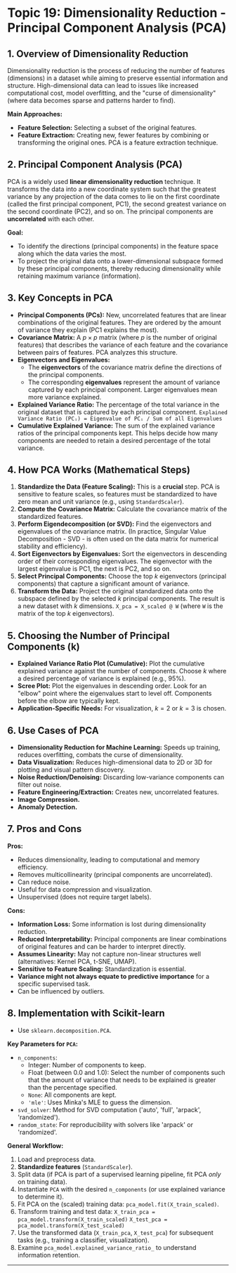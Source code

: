 # Topic 19: Dimensionality Reduction - Principal Component Analysis (PCA)

## 1. Overview of Dimensionality Reduction

Dimensionality reduction is the process of reducing the number of features (dimensions) in a dataset while aiming to preserve essential information and structure. High-dimensional data can lead to issues like increased computational cost, model overfitting, and the "curse of dimensionality" (where data becomes sparse and patterns harder to find).

**Main Approaches:**
* **Feature Selection:** Selecting a subset of the original features.
* **Feature Extraction:** Creating new, fewer features by combining or transforming the original ones. PCA is a feature extraction technique.

## 2. Principal Component Analysis (PCA)

PCA is a widely used **linear dimensionality reduction** technique. It transforms the data into a new coordinate system such that the greatest variance by any projection of the data comes to lie on the first coordinate (called the first principal component, PC1), the second greatest variance on the second coordinate (PC2), and so on. The principal components are **uncorrelated** with each other.

**Goal:**
* To identify the directions (principal components) in the feature space along which the data varies the most.
* To project the original data onto a lower-dimensional subspace formed by these principal components, thereby reducing dimensionality while retaining maximum variance (information).

## 3. Key Concepts in PCA

* **Principal Components (PCs):** New, uncorrelated features that are linear combinations of the original features. They are ordered by the amount of variance they explain (PC1 explains the most).
* **Covariance Matrix:** A $p \times p$ matrix (where $p$ is the number of original features) that describes the variance of each feature and the covariance between pairs of features. PCA analyzes this structure.
* **Eigenvectors and Eigenvalues:**
    * The **eigenvectors** of the covariance matrix define the directions of the principal components.
    * The corresponding **eigenvalues** represent the amount of variance captured by each principal component. Larger eigenvalues mean more variance explained.
* **Explained Variance Ratio:** The percentage of the total variance in the original dataset that is captured by each principal component.
    `Explained Variance Ratio (PCᵢ) = Eigenvalue of PCᵢ / Sum of all Eigenvalues`
* **Cumulative Explained Variance:** The sum of the explained variance ratios of the principal components kept. This helps decide how many components are needed to retain a desired percentage of the total variance.

## 4. How PCA Works (Mathematical Steps)

1.  **Standardize the Data (Feature Scaling):** This is a **crucial** step. PCA is sensitive to feature scales, so features must be standardized to have zero mean and unit variance (e.g., using `StandardScaler`).
2.  **Compute the Covariance Matrix:** Calculate the covariance matrix of the standardized features.
3.  **Perform Eigendecomposition (or SVD):** Find the eigenvectors and eigenvalues of the covariance matrix. (In practice, Singular Value Decomposition - SVD - is often used on the data matrix for numerical stability and efficiency).
4.  **Sort Eigenvectors by Eigenvalues:** Sort the eigenvectors in descending order of their corresponding eigenvalues. The eigenvector with the largest eigenvalue is PC1, the next is PC2, and so on.
5.  **Select Principal Components:** Choose the top $k$ eigenvectors (principal components) that capture a significant amount of variance.
6.  **Transform the Data:** Project the original standardized data onto the subspace defined by the selected $k$ principal components. The result is a new dataset with $k$ dimensions.
    `X_pca = X_scaled @ W` (where `W` is the matrix of the top $k$ eigenvectors).

## 5. Choosing the Number of Principal Components (k)

* **Explained Variance Ratio Plot (Cumulative):** Plot the cumulative explained variance against the number of components. Choose $k$ where a desired percentage of variance is explained (e.g., 95%).
* **Scree Plot:** Plot the eigenvalues in descending order. Look for an "elbow" point where the eigenvalues start to level off. Components before the elbow are typically kept.
* **Application-Specific Needs:** For visualization, $k=2$ or $k=3$ is chosen.

## 6. Use Cases of PCA

* **Dimensionality Reduction for Machine Learning:** Speeds up training, reduces overfitting, combats the curse of dimensionality.
* **Data Visualization:** Reduces high-dimensional data to 2D or 3D for plotting and visual pattern discovery.
* **Noise Reduction/Denoising:** Discarding low-variance components can filter out noise.
* **Feature Engineering/Extraction:** Creates new, uncorrelated features.
* **Image Compression.**
* **Anomaly Detection.**

## 7. Pros and Cons

**Pros:**
* Reduces dimensionality, leading to computational and memory efficiency.
* Removes multicollinearity (principal components are uncorrelated).
* Can reduce noise.
* Useful for data compression and visualization.
* Unsupervised (does not require target labels).

**Cons:**
* **Information Loss:** Some information is lost during dimensionality reduction.
* **Reduced Interpretability:** Principal components are linear combinations of original features and can be harder to interpret directly.
* **Assumes Linearity:** May not capture non-linear structures well (alternatives: Kernel PCA, t-SNE, UMAP).
* **Sensitive to Feature Scaling:** Standardization is essential.
* **Variance might not always equate to predictive importance** for a specific supervised task.
* Can be influenced by outliers.

## 8. Implementation with Scikit-learn

* Use `sklearn.decomposition.PCA`.

**Key Parameters for `PCA`:**
* `n_components`:
    * Integer: Number of components to keep.
    * Float (between 0.0 and 1.0): Select the number of components such that the amount of variance that needs to be explained is greater than the percentage specified.
    * `None`: All components are kept.
    * `'mle'`: Uses Minka's MLE to guess the dimension.
* `svd_solver`: Method for SVD computation ('auto', 'full', 'arpack', 'randomized').
* `random_state`: For reproducibility with solvers like 'arpack' or 'randomized'.

**General Workflow:**
1.  Load and preprocess data.
2.  **Standardize features** (`StandardScaler`).
3.  Split data (if PCA is part of a supervised learning pipeline, fit PCA *only* on training data).
4.  Instantiate `PCA` with the desired `n_components` (or use explained variance to determine it).
5.  Fit PCA on the (scaled) training data: `pca_model.fit(X_train_scaled)`.
6.  Transform training and test data:
    `X_train_pca = pca_model.transform(X_train_scaled)`
    `X_test_pca = pca_model.transform(X_test_scaled)`
7.  Use the transformed data (`X_train_pca`, `X_test_pca`) for subsequent tasks (e.g., training a classifier, visualization).
8.  Examine `pca_model.explained_variance_ratio_` to understand information retention.

---
